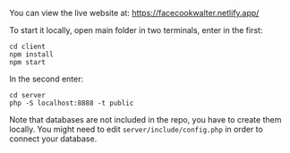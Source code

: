 You can view the live website at: https://facecookwalter.netlify.app/

To start it locally, open main folder in two terminals, enter in the first:
```
cd client
npm install
npm start
```
In the second enter:
```
cd server
php -S localhost:8888 -t public
```
Note that databases are not included in the repo, you have to create them locally.
You might need to edit `server/include/config.php` in order to connect your database.
